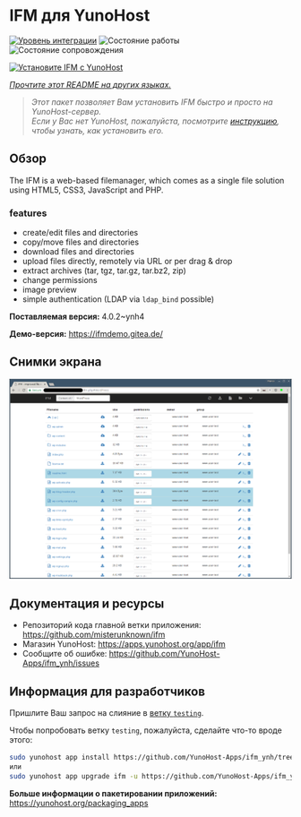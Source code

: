 <!--
Важно: этот README был автоматически сгенерирован <https://github.com/YunoHost/apps/tree/master/tools/readme_generator>
Он НЕ ДОЛЖЕН редактироваться вручную.
-->

# IFM для YunoHost

[![Уровень интеграции](https://dash.yunohost.org/integration/ifm.svg)](https://ci-apps.yunohost.org/ci/apps/ifm/) ![Состояние работы](https://ci-apps.yunohost.org/ci/badges/ifm.status.svg) ![Состояние сопровождения](https://ci-apps.yunohost.org/ci/badges/ifm.maintain.svg)

[![Установите IFM с YunoHost](https://install-app.yunohost.org/install-with-yunohost.svg)](https://install-app.yunohost.org/?app=ifm)

*[Прочтите этот README на других языках.](./ALL_README.md)*

> *Этот пакет позволяет Вам установить IFM быстро и просто на YunoHost-сервер.*  
> *Если у Вас нет YunoHost, пожалуйста, посмотрите [инструкцию](https://yunohost.org/install), чтобы узнать, как установить его.*

## Обзор

The IFM is a web-based filemanager, which comes as a single file solution using HTML5, CSS3, JavaScript and PHP. 

### features

- create/edit files and directories
- copy/move files and directories
- download files and directories
- upload files directly, remotely via URL or per drag & drop
- extract archives (tar, tgz, tar.gz, tar.bz2, zip)
- change permissions
- image preview
- simple authentication (LDAP via `ldap_bind` possible)


**Поставляемая версия:** 4.0.2~ynh4

**Демо-версия:** <https://ifmdemo.gitea.de/>

## Снимки экрана

![Снимок экрана IFM](./doc/screenshots/ifm_screenshot.png)

## Документация и ресурсы

- Репозиторий кода главной ветки приложения: <https://github.com/misterunknown/ifm>
- Магазин YunoHost: <https://apps.yunohost.org/app/ifm>
- Сообщите об ошибке: <https://github.com/YunoHost-Apps/ifm_ynh/issues>

## Информация для разработчиков

Пришлите Ваш запрос на слияние в [ветку `testing`](https://github.com/YunoHost-Apps/ifm_ynh/tree/testing).

Чтобы попробовать ветку `testing`, пожалуйста, сделайте что-то вроде этого:

```bash
sudo yunohost app install https://github.com/YunoHost-Apps/ifm_ynh/tree/testing --debug
или
sudo yunohost app upgrade ifm -u https://github.com/YunoHost-Apps/ifm_ynh/tree/testing --debug
```

**Больше информации о пакетировании приложений:** <https://yunohost.org/packaging_apps>
